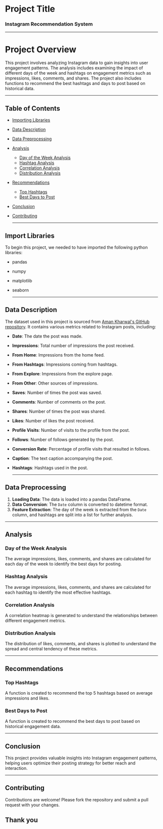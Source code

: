 # Project Title 
### Instagram Recommendation System

  ---

# Project Overview
This project involves analyzing Instagram data to gain insights into user engagement patterns. The analysis includes examining the impact of different days of the week and hashtags on engagement metrics such as impressions, likes, comments, and shares. The project also includes functions to recommend the best hashtags and days to post based on historical data.

  ---

## Table of Contents
- [Importing Libraries](#importing-libraries)
- [Data Description](#data-description)
- [Data Preprocessing](#data-preprocessing)
- [Analysis](#analysis)
  - [Day of the Week Analysis](#day-of-the-week-analysis)
  - [Hashtag Analysis](#hashtag-analysis)
  - [Correlation Analysis](#correlation-analysis)
  - [Distribution Analysis](#distribution-analysis)
- [Recommendations](#recommendations)
  - [Top Hashtags](#top-hashtags)
  - [Best Days to Post](#best-days-to-post)
- [Conclusion](#conclusion)
- [Contributing](#contributing)

  ---

## Import Libraries

To begin this project, we needed to have imported the following python libraries:
- pandas
- numpy
- matplotlib
- seaborn

  ---

## Data Description

The dataset used in this project is sourced from [Aman Kharwal's GitHub repository](https://raw.githubusercontent.com/amankharwal/Website-data/master/Instagram%20data.csv). It contains various metrics related to Instagram posts, including:

- **Date**: The date the post was made.
- **Impressions**: Total number of impressions the post received.
- **From Home**: Impressions from the home feed.
- **From Hashtags**: Impressions coming from hashtags.
- **From Explore**: Impressions from the explore page.
- **From Other**: Other sources of impressions.
- **Saves**: Number of times the post was saved.
- **Comments**: Number of comments on the post.
- **Shares**: Number of times the post was shared.
- **Likes**: Number of likes the post received.
- **Profile Visits**: Number of visits to the profile from the post.
- **Follows**: Number of follows generated by the post.
- **Conversion Rate**: Percentage of profile visits that resulted in follows.
- **Caption**: The text caption accompanying the post.
- **Hashtags**: Hashtags used in the post.

  ---

## Data Preprocessing

1. **Loading Data**: The data is loaded into a pandas DataFrame.
2. **Data Conversion**: The `Date` column is converted to datetime format.
3. **Feature Extraction**: The day of the week is extracted from the `Date` column, and hashtags are split into a list for further analysis.

  ---

## Analysis

### Day of the Week Analysis

The average impressions, likes, comments, and shares are calculated for each day of the week to identify the best days for posting.

### Hashtag Analysis

The average impressions, likes, comments, and shares are calculated for each hashtag to identify the most effective hashtags.

### Correlation Analysis

A correlation heatmap is generated to understand the relationships between different engagement metrics.

### Distribution Analysis

The distribution of likes, comments, and shares is plotted to understand the spread and central tendency of these metrics.

  ---
  
## Recommendations

### Top Hashtags

A function is created to recommend the top 5 hashtags based on average impressions and likes.

### Best Days to Post

A function is created to recommend the best days to post based on historical engagement data.

  ---

## Conclusion

This project provides valuable insights into Instagram engagement patterns, helping users optimize their posting strategy for better reach and interaction.

  ---
  
## Contributing

Contributions are welcome! Please fork the repository and submit a pull request with your changes.

## Thank you
